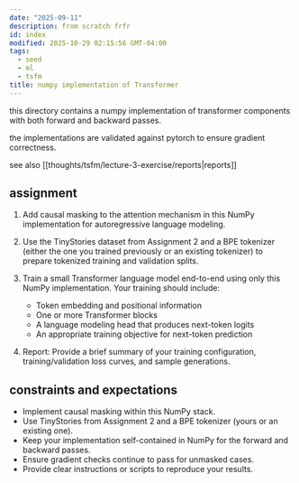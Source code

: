 ```yaml
---
date: "2025-09-11"
description: from scratch frfr
id: index
modified: 2025-10-29 02:15:56 GMT-04:00
tags:
  - seed
  - ml
  - tsfm
title: numpy implementation of Transformer
---
```


this directory contains a numpy implementation of transformer components with both forward and backward passes.

the implementations are validated against pytorch to ensure gradient correctness.

see also [[thoughts/tsfm/lecture-3-exercise/reports|reports]]

## assignment

1. Add causal masking to the attention mechanism in this NumPy implementation for autoregressive language modeling.

2. Use the TinyStories dataset from Assignment 2 and a BPE tokenizer (either the one you trained previously or an existing tokenizer) to prepare tokenized training and validation splits.

3. Train a small Transformer language model end-to-end using only this NumPy implementation. Your training should include:
   - Token embedding and positional information
   - One or more Transformer blocks
   - A language modeling head that produces next-token logits
   - An appropriate training objective for next-token prediction

4. Report: Provide a brief summary of your training configuration, training/validation loss curves, and sample generations.

## constraints and expectations

- Implement causal masking within this NumPy stack.
- Use TinyStories from Assignment 2 and a BPE tokenizer (yours or an existing one).
- Keep your implementation self-contained in NumPy for the forward and backward passes.
- Ensure gradient checks continue to pass for unmasked cases.
- Provide clear instructions or scripts to reproduce your results.
